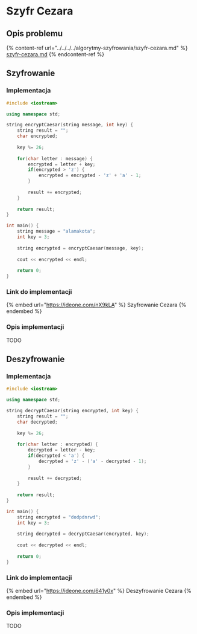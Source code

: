 # Szyfr Cezara

## Opis problemu

{% content-ref url="../../../../algorytmy-szyfrowania/szyfr-cezara.md" %}
[szyfr-cezara.md](../../../../algorytmy-szyfrowania/szyfr-cezara.md)
{% endcontent-ref %}

## Szyfrowanie

### Implementacja

```cpp
#include <iostream>

using namespace std;

string encryptCaesar(string message, int key) {
    string result = "";
    char encrypted;
    
    key %= 26;
    
    for(char letter : message) {
        encrypted = letter + key;
        if(encrypted > 'z') {
            encrypted = encrypted - 'z' + 'a' - 1;
        }
        
        result += encrypted;
    }
    
    return result;
}

int main() {
    string message = "alamakota";
    int key = 3;
    
    string encrypted = encryptCaesar(message, key);
    
    cout << encrypted << endl;
    
    return 0;
}
```

### Link do implementacji

{% embed url="https://ideone.com/nX9kLA" %}
Szyfrowanie Cezara
{% endembed %}

### Opis implementacji

TODO

## Deszyfrowanie

### Implementacja

```cpp
#include <iostream>

using namespace std;

string decryptCaesar(string encrypted, int key) {
    string result = "";
    char decrypted;
    
    key %= 26;
    
    for(char letter : encrypted) {
        decrypted = letter - key;
        if(decrypted < 'a') {
            decrypted = 'z' - ('a' - decrypted - 1);
        }
        
        result += decrypted;
    }
    
    return result;
}

int main() {
    string encrypted = "dodpdnrwd";
    int key = 3;
    
    string decrypted = decryptCaesar(encrypted, key);
    
    cout << decrypted << endl;
    
    return 0;
}
```

### Link do implementacji

{% embed url="https://ideone.com/641y0x" %}
Deszyfrowanie Cezara
{% endembed %}

### Opis implementacji

TODO

